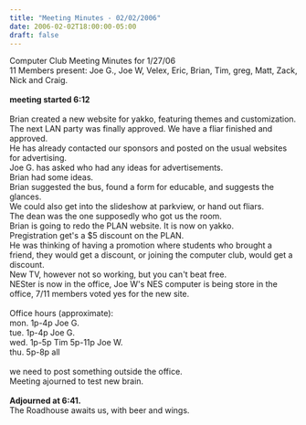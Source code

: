 ```yaml
---
title: "Meeting Minutes - 02/02/2006"
date: 2006-02-02T18:00:00-05:00
draft: false
---
```


Computer Club Meeting Minutes for 1/27/06<br>
11 Members present: Joe G., Joe W, Velex, Eric, Brian, Tim, greg, Matt, Zack, Nick and Craig.<br>
<br>
<b> meeting started 6:12</b><br>
<br>
Brian created a new website for yakko, featuring themes and customization.<br>
The next LAN party was finally approved.  We have a fliar finished and approved.<br> He has already contacted our sponsors and posted on the usual websites for advertising.<br>
Joe G. has asked who had any ideas for advertisements.<br>
Brian had some ideas.<br>
Brian suggested the bus, found a form for educable, and suggests the glances.<br>
We could also get into the slideshow at parkview, or hand out fliars.<br>
The dean was the one supposedly who got us the room.<br>
Brian is going to redo the PLAN website.  It is now on yakko.<br>
Pregistration get's a $5 discount on the PLAN.<br>
He was thinking of having a promotion where students who brought a friend, they would get a discount, or joining the computer club, would get a discount.<br>
New TV, however not so working, but you can't beat free.<br>
NESter is now in the office, Joe W's NES computer is being store in the office, 7/11 members voted yes for the new site.<br>
<br>
Office hours (approximate):<br>
mon. 1p-4p  Joe G.<br>
tue. 1p-4p  Joe G.<br>
wed. 1p-5p  Tim		5p-11p Joe W.<br>
thu. 5p-8p  all<br>
<br>
we need to post something outside the office.<br>
Meeting ajourned to test new brain.<br>
<br>
<b>Adjourned at 6:41.</b><br>
The Roadhouse awaits us, with beer and wings.<br>

